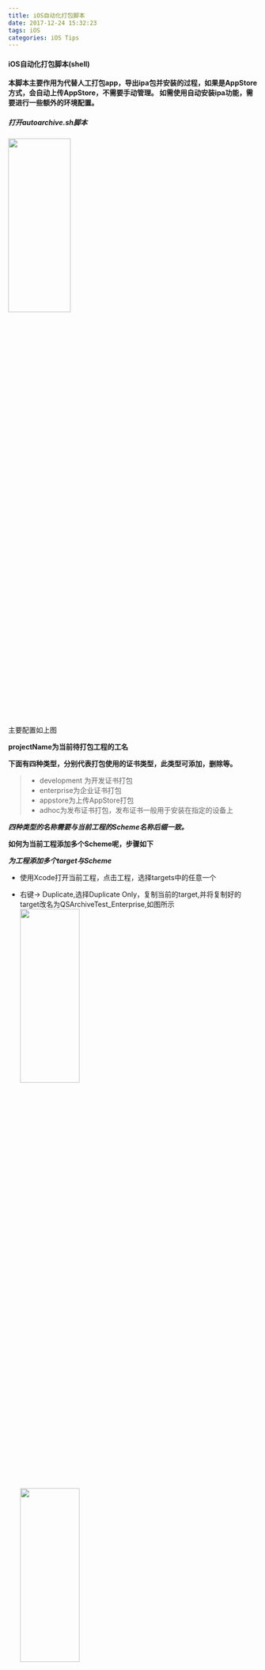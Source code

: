 ```yaml
---
title: iOS自动化打包脚本
date: 2017-12-24 15:32:23
tags: iOS
categories: iOS Tips
---
```


#### iOS自动化打包脚本(shell)


**本脚本主要作用为代替人工打包app，导出ipa包并安装的过程，如果是AppStore方式，会自动上传AppStore，不需要手动管理。 如需使用自动安装ipa功能，需要进行一些额外的环境配置。**

##### 打开autoarchive.sh脚本

<img src="http://img.blog.csdn.net/20170401102400273?watermark/2/text/aHR0cDovL2Jsb2cuY3Nkbi5uZXQvdTAxMDQ1ODgwOA==/font/5a6L5L2T/fontsize/400/fill/I0JBQkFCMA==/dissolve/70/gravity/SouthEast" width="50%" height="30%" />


主要配置如上图

**projectName为当前待打包工程的工名**



**下面有四种类型，分别代表打包使用的证书类型，此类型可添加，删除等。**

> + development 为开发证书打包
> + enterprise为企业证书打包
> + appstore为上传AppStore打包
> + adhoc为发布证书打包，发布证书一般用于安装在指定的设备上

 <!-- more -->

_**四种类型的名称需要与当前工程的Scheme名称后缀一致。**_

**如何为当前工程添加多个Scheme呢，步骤如下**

***为工程添加多个target与Scheme***

+ 使用Xcode打开当前工程，点击工程，选择targets中的任意一个


+ 右键-> Duplicate,选择Duplicate Only，复制当前的target,并将复制好的target改名为QSArchiveTest_Enterprise,如图所示
  <img src="http://img.blog.csdn.net/20170401102441596?watermark/2/text/aHR0cDovL2Jsb2cuY3Nkbi5uZXQvdTAxMDQ1ODgwOA==/font/5a6L5L2T/fontsize/400/fill/I0JBQkFCMA==/dissolve/70/gravity/SouthEast" width="50%" height="30%" />
  <img src="http://img.blog.csdn.net/20170401102503243?watermark/2/text/aHR0cDovL2Jsb2cuY3Nkbi5uZXQvdTAxMDQ1ODgwOA==/font/5a6L5L2T/fontsize/400/fill/I0JBQkFCMA==/dissolve/70/gravity/SouthEast" width="50%" height="30%" />

+ 修改QSArchiveTestcopy-Info.plist名称为QSArchiveTest _Enterprise-Info.plist，点击工程，选择target QSArchiveTest_Enterprise,点击Build Settings ,搜索plist，将如图所示的QSArchiveTest copy-Info.plist名称修改为QSArchiveTest_Enterprise-Info.plist ，然后点击info,如果成功，则如图，若不成功，可能是复制文档中名称错误，请从工程文件中复制文件名。
    <center>
    <img src="http://img.blog.csdn.net/20170401102612675?watermark/2/text/aHR0cDovL2Jsb2cuY3Nkbi5uZXQvdTAxMDQ1ODgwOA==/font/5a6L5L2T/fontsize/400/fill/I0JBQkFCMA==/dissolve/70/gravity/SouthEast" width="50%" height="30%" />
        <img src="http://img.blog.csdn.net/20170401102633722?watermark/2/text/aHR0cDovL2Jsb2cuY3Nkbi5uZXQvdTAxMDQ1ODgwOA==/font/5a6L5L2T/fontsize/400/fill/I0JBQkFCMA==/dissolve/70/gravity/SouthEast" width="50%" height="30%" />
    </center>

+ 为当前target添加Scheme。点击当前Scheme,选择Manage Schemes, 删除QSArchiveTest copy，然后选择新建，选择当前已新建好的target，点击ok
    <center>
    <img src="http://img.blog.csdn.net/20170401102805794?watermark/2/text/aHR0cDovL2Jsb2cuY3Nkbi5uZXQvdTAxMDQ1ODgwOA==/font/5a6L5L2T/fontsize/400/fill/I0JBQkFCMA==/dissolve/70/gravity/SouthEast" width="50%" height="30%" />
    </center>
    **以上步骤成功新建了一个名为QSArchiveTest_Enterprise的Scheme，此时，当前工程可以运行在QSArchiveTest_Enterprise Scheme上，接下来，我们可以按照以上步骤新建QSArchiveTest_Develoment ，QSArchiveTest_AppStore, QSArchiveTest_AdHoc等Schemes**
    <center>
    <img src="http://img.blog.csdn.net/20170401103014501?watermark/2/text/aHR0cDovL2Jsb2cuY3Nkbi5uZXQvdTAxMDQ1ODgwOA==/font/5a6L5L2T/fontsize/400/fill/I0JBQkFCMA==/dissolve/70/gravity/SouthEast" width="30%" height="30%" />
    </center>


**结果如图所示**
    <center>
    <img src="http://img.blog.csdn.net/20170401103110815?watermark/2/text/aHR0cDovL2Jsb2cuY3Nkbi5uZXQvdTAxMDQ1ODgwOA==/font/5a6L5L2T/fontsize/400/fill/I0JBQkFCMA==/dissolve/70/gravity/SouthEast" width="50%" height="50%" />
    </center>


#### 为各个target配置不同的证书及mobileprovision，不同的配置将生成不同的product，也就是不同的app。下面以企业证书为例####

+ 点击工程，选择target->QSArchiveTest_Enterprise,点击general,将bundle identifier修改为com.xxxx.xxxx

+ 点击build settings,向下滑动到签名栏，先选择provisioning profile，然后选择证书，如图所示，配置完成后点击general，如果出现如下图所示，则配置成功。如果有警告或者错误提示，则检查上面的步骤是否正确。**
    <img src="http://img.blog.csdn.net/20170401103230443?watermark/2/text/aHR0cDovL2Jsb2cuY3Nkbi5uZXQvdTAxMDQ1ODgwOA==/font/5a6L5L2T/fontsize/400/fill/I0JBQkFCMA==/dissolve/70/gravity/SouthEast" width="50%" height="50%" />

    <img src="http://img.blog.csdn.net/20170401103304912?watermark/2/text/aHR0cDovL2Jsb2cuY3Nkbi5uZXQvdTAxMDQ1ODgwOA==/font/5a6L5L2T/fontsize/400/fill/I0JBQkFCMA==/dissolve/70/gravity/SouthEast" width="50%" height="50%" />


**重复以上步骤，配置target， QSArchiveTest_Development，QSArchiveTest_AppStore，QSArchiveTest_AdHoc，分别选择对应的证书及mobileprovision。**

### 添加导出设置plist文件###

+ 在当前项目的根目录下新建文件夹，名称为autobuild，进入autobuild，使用Xcode新建plist文件，名称为EnterpriseExportOptions.plist,将文件保存到autobuild文件夹中
    <img src="http://img.blog.csdn.net/20170401103433835?watermark/2/text/aHR0cDovL2Jsb2cuY3Nkbi5uZXQvdTAxMDQ1ODgwOA==/font/5a6L5L2T/fontsize/400/fill/I0JBQkFCMA==/dissolve/70/gravity/SouthEast" width="50%" height="50%" />

+ 为EnterpriseExportOptions.plist添加键值对，使用Xcode打开刚才新建的plist文件，为其添加如下键值对
    ![这里写图片描述](http://img.blog.csdn.net/20170401103553134?watermark/2/text/aHR0cDovL2Jsb2cuY3Nkbi5uZXQvdTAxMDQ1ODgwOA==/font/5a6L5L2T/fontsize/400/fill/I0JBQkFCMA==/dissolve/70/gravity/SouthEast)

**method为必选项，有四种选项，分别为**[app-store](), [ad-hoc](), [enterprise](), [development]()。

*各个plist的键值对如下*

**AppStoreExportOptions.plist：**

>  method＝**app-store**，uploadBitcode＝YES，uploadSymbols＝YES

**EnterpriseExportOptions.plist：**

> method＝**enterprise**，compileBitcode＝NO

**DevelopmentExportOptions.plist：**

> method＝**development**，compileBitcode＝NO

**DevelopmentExportOptions.plist：**

> method＝**ad-hoc**，compileBitcode＝NO

**获取不同的target对应的证书名称及mobileprovision的uuid，以下以企业证书为例**

+ 点击工程，选择target-> QSArchiveTest_Enterprise，点击build settings,滑动到Signing，点击Provisioning Profile(Deprecated)栏，选择other，拷贝uuid，替换autoarchive.sh脚本中的enterpriseProvisioningProfile变量值，如图所示
  ![这里写图片描述](http://img.blog.csdn.net/20170401103816605?watermark/2/text/aHR0cDovL2Jsb2cuY3Nkbi5uZXQvdTAxMDQ1ODgwOA==/font/5a6L5L2T/fontsize/400/fill/I0JBQkFCMA==/dissolve/70/gravity/SouthEast)

  ![这里写图片描述](http://img.blog.csdn.net/20170401103901182?watermark/2/text/aHR0cDovL2Jsb2cuY3Nkbi5uZXQvdTAxMDQ1ODgwOA==/font/5a6L5L2T/fontsize/400/fill/I0JBQkFCMA==/dissolve/70/gravity/SouthEast)


+ 点击Code Signing Identity,选择other，拷贝证书名，替换autoarchive.sh中的** enterpriseCodeSignIdentity变量值，如图所示
    ![这里写图片描述](http://img.blog.csdn.net/20170401103935466?watermark/2/text/aHR0cDovL2Jsb2cuY3Nkbi5uZXQvdTAxMDQ1ODgwOA==/font/5a6L5L2T/fontsize/400/fill/I0JBQkFCMA==/dissolve/70/gravity/SouthEast)

    ![这里写图片描述](http://img.blog.csdn.net/20170401104035046?watermark/2/text/aHR0cDovL2Jsb2cuY3Nkbi5uZXQvdTAxMDQ1ODgwOA==/font/5a6L5L2T/fontsize/400/fill/I0JBQkFCMA==/dissolve/70/gravity/SouthEast)

**重复以上步骤，分别获取证书名称及provisionfile的 uuid，替换autoarchive.sh中的CodeSignIdentity，ProvisioningProfile对应变量的值，结果如图所示。此处未有adhoc证书，因此置为空**
    <center>
    <img src="http://img.blog.csdn.net/20170401104112777?watermark/2/text/aHR0cDovL2Jsb2cuY3Nkbi5uZXQvdTAxMDQ1ODgwOA==/font/5a6L5L2T/fontsize/400/fill/I0JBQkFCMA==/dissolve/70/gravity/SouthEast" width="50%" height="50%" />
    </center>

**如需使用上传至AppStore功能，需在脚本中设置Apple ID如图，将自己的Apple ID以及密码替换即可**
    <center>
    <img src="http://img.blog.csdn.net/20170401104147808?watermark/2/text/aHR0cDovL2Jsb2cuY3Nkbi5uZXQvdTAxMDQ1ODgwOA==/font/5a6L5L2T/fontsize/400/fill/I0JBQkFCMA==/dissolve/70/gravity/SouthEast" width="50%" height="50%" />
    </center>

**至此，已完成了自动化脚本执行所需要的配置，可以开始使用脚本进行打包了。**

##### 使用autoarchive.sh进行打包，以企业证书包为例###

**打开命令行，cd到当前工程的根目录，使用如下命令执行脚本**

`./autoarchive.sh –t Enterprise`

**若有错误提示，使用如下命令解决**

`chmod +x autoarchive.sh`

**再次执行脚本，等待打包过程结束，如果当前连接了设备，请先将设备上的应用删除，脚本打包完成后将会自动将ipa包安装到设备中（如需成功安装ipa到设备，需要查看下文-脚本详解，按照其中的步骤安装相应的工具）。成功如下图所示，如失败，请查看错误提示，并参照错误提示检查前面的步骤。打包完成后会自动打开当前ipa包所在目录，如未打开，请拷贝exportPath路径，打开Finder，使用快捷键 Command + shilf + g，打开ipa包路径。**
    <img src="http://img.blog.csdn.net/20170401104227309?watermark/2/text/aHR0cDovL2Jsb2cuY3Nkbi5uZXQvdTAxMDQ1ODgwOA==/font/5a6L5L2T/fontsize/400/fill/I0JBQkFCMA==/dissolve/70/gravity/SouthEast" width="50%" height="50%" />
    <img src="http://img.blog.csdn.net/20170401104246184?watermark/2/text/aHR0cDovL2Jsb2cuY3Nkbi5uZXQvdTAxMDQ1ODgwOA==/font/5a6L5L2T/fontsize/400/fill/I0JBQkFCMA==/dissolve/70/gravity/SouthEast" width="50%" height="50%" />

#### 脚本详解

**本脚本包括以下几个方法**

+ clean方法，作用为clean工程，日志将会输出到log.txt中，使用xcodebuild命令执行，关于xcodebuild命令的详细情况请使用xcodebuild –help了解，如无法使用xcodebuild，请检查mac使用安装了Xcode，如已安装，请检查是否设置Xcode为当前命令行工具，检查方法如图
    ![这里写图片描述](http://img.blog.csdn.net/20170401104337145?watermark/2/text/aHR0cDovL2Jsb2cuY3Nkbi5uZXQvdTAxMDQ1ODgwOA==/font/5a6L5L2T/fontsize/400/fill/I0JBQkFCMA==/dissolve/70/gravity/SouthEast)

    ![这里写图片描述](http://img.blog.csdn.net/20170401104404137?watermark/2/text/aHR0cDovL2Jsb2cuY3Nkbi5uZXQvdTAxMDQ1ODgwOA==/font/5a6L5L2T/fontsize/400/fill/I0JBQkFCMA==/dissolve/70/gravity/SouthEast)

+ archive方法，archive方法主要为打包QSArchiveTest.xcarchive所用
    ![这里写图片描述](http://img.blog.csdn.net/20170401104440756?watermark/2/text/aHR0cDovL2Jsb2cuY3Nkbi5uZXQvdTAxMDQ1ODgwOA==/font/5a6L5L2T/fontsize/400/fill/I0JBQkFCMA==/dissolve/70/gravity/SouthEast)

+ export方法，此方法为导出ipa包，导出路径自定义

  ![这里写图片描述](http://img.blog.csdn.net/20170401104506741?watermark/2/text/aHR0cDovL2Jsb2cuY3Nkbi5uZXQvdTAxMDQ1ODgwOA==/font/5a6L5L2T/fontsize/400/fill/I0JBQkFCMA==/dissolve/70/gravity/SouthEast)

+ **install方法，该方法生效需要安装**ideviceinstaller，libimobiledevice两个工具。两个工具可以使用homebrew进行安装。这两个工具用于安装ipa或者管理iOS设备应用，查看当前连接设备的信息等。****
    ![这里写图片描述](http://img.blog.csdn.net/20170401104534710?watermark/2/text/aHR0cDovL2Jsb2cuY3Nkbi5uZXQvdTAxMDQ1ODgwOA==/font/5a6L5L2T/fontsize/400/fill/I0JBQkFCMA==/dissolve/70/gravity/SouthEast)

#####安装homebrew

​ **homebrew为macOS不可或缺的套件管理器，$brew install wget**

**安装方式如下**

**打开终端，拷贝以下脚本,回车，等待安装结束**

`/usr/bin/ruby -e "$(curl -fsSL https://raw.githubusercontent.com/Homebrew/install/master/install)"`

##### 安装ideviceinstaller以及libimobiledevice。

安装如下命令逐个执行，前两条用于卸载，如果已安装，但是改工具使用不正常，即可使用命令卸载

> brew uninstall ideviceinstaller
>
> brew uninstall libimobiledevice
>
> brew install --HEAD libimobiledevice
>
> brew link --overwrite libimobiledevice
>
> brew install ideviceinstaller
>
> brew link --overwrite ideviceinstaller

**安装完成后使用，查看当前是否有iOS设备连接**

`idevice_id –l`

**查看帮助信息**

`ideviceinstaler –h `

**将ipa包安装至iOS设备**

`ideviceinstaller -i ipaPath`

**ipaPath为需要安装的ipa的路径**

**如果出现以下错误**

`couldnot connect to lockdownd. exiting.`

可以使用指令解决

`sudochmod -R 777 /var/db/lockdown/`

**或者永久的解决办法为重新进行ideviceinstaller安装过程**

**ideviceinstaller工具的功能还有很多，此处不再详细解释，可自行探索**

+ upload方法，该方法用于上传ipa至AppStore，只有在AppStore模式下才会执行。Upload方法用到了Xcode自带的工具Application Loader altool，与手动上传方法一致。altool位于Application Loader中，三个参数ipaPath,appleId,applepassword,ipaPath为ipa包导出的路径，applied为开发者帐号，applepassword为开发者帐号的密码
    ![这里写图片描述](http://img.blog.csdn.net/20170401104608341?watermark/2/text/aHR0cDovL2Jsb2cuY3Nkbi5uZXQvdTAxMDQ1ODgwOA==/font/5a6L5L2T/fontsize/400/fill/I0JBQkFCMA==/dissolve/70/gravity/SouthEast)







方法二

本文最终实现的是使用脚本打 Ad-hoc 包，并发布测试，当然稍微修改一下脚本参数就可以打其他类型的 ipa 包了。另外该脚本还实现了将生成的 ipa 包上传至蒲公英进行测试分发。文中内容包括:

1. xcodebuild 简介
2. 使用xcodebuild和xcrun打包签名
3. 将打包过程脚本化

## xcodebuild 简介

`xcodebuild` 是苹果提供的打包项目或者工程的命令，了解该命令最好的方式就是使用 `man xcodebuild` 查看其 man page. 尽管是英文，一定要老老实实的读一遍就好了。

> DESCRIPTION
>
> xcodebuild builds one or more targets contained in an Xcode project, or builds a scheme contained in an Xcode workspace or Xcode project.

Usage

> To build an Xcode project, run xcodebuild from the directory containing your project (i.e. the directory containing the name.xcodeproj package). If you have multiple projects in the this directory you will need to use -project to indicate which project should be built.  By default, xcodebuild builds the first target listed in the project, with the default build configuration. The order of the targets is a property of the project and is the same for all users of the project.
>
> To build an Xcode workspace, you must pass both the -workspace and -scheme options to define the build.  The parameters of the scheme will control which targets are built and how they are built, although you may pass other options to xcodebuild to override some parameters of the scheme.
>
> There are also several options that display info about the installed version of Xcode or about projects or workspaces in the local directory, but which do not initiate an action.  These include -list, -showBuildSettings, -showsdks, -usage, and -version.

总结一下:

1. 需要在包含 name.xcodeproj 的目录下执行 `xcodebuild` 命令，且如果该目录下有多个 projects，那么需要使用 `-project` 指定需要 build 的项目。
2. 在不指定 build 的 target 的时候，默认情况下会 build project 下的第一个 target
3. 当 build workspace 时，需要同时指定 `-workspace` 和 `-scheme` 参数，scheme 参数控制了哪些 targets 会被 build 以及以怎样的方式 build。
4. 有一些诸如 `-list`, `-showBuildSettings`, `-showsdks` 的参数可以查看项目或者工程的信息，不会对 build action 造成任何影响，放心使用。

那么，`xcodebuild` 究竟如何使用呢？ 继续看文档:

> NAME
>
> xcodebuild -- build Xcode projects and workspaces
>
> SYNOPSIS
>
> 1. xcodebuild [-project name.xcodeproj] [[-target targetname] ... | -alltargets] [-configuration configurationname] [-sdk [sdkfullpath | sdkname]] [action ...] [buildsetting=value ...] [-userdefault=value ...]
> 2. xcodebuild [-project name.xcodeproj] -scheme schemename [[-destination destinationspecifier] ...] [-destination-timeout value] [-configuration configurationname] [-sdk [sdkfullpath | sdkname]] [action ...] [buildsetting=value ...] [-userdefault=value ...]
> 3. xcodebuild -workspace name.xcworkspace -scheme schemename [[-destination destinationspecifier] ...] [-destination-timeout value] [-configuration configurationname] [-sdk [sdkfullpath | sdkname]] [action ...] [buildsetting=value ...] [-userdefault=value ...]
> 4. xcodebuild -version [-sdk [sdkfullpath | sdkname]] [infoitem]
> 5. xcodebuild -showsdks
> 6. xcodebuild -showBuildSettings [-project name.xcodeproj | [-workspace name.xcworkspace -scheme schemename]]
> 7. xcodebuild -list [-project name.xcodeproj | -workspace name.xcworkspace]
> 8. xcodebuild -exportArchive -archivePath xcarchivepath -exportPath destinationpath -exportOptionsPlist path
> 9. xcodebuild -exportLocalizations -project name.xcodeproj -localizationPath path [[-exportLanguage language] ...]
> 10. xcodebuild -importLocalizations -project name.xcodeproj -localizationPath path

挑几个我常用的形式介绍一下，较长的使用方式以序列号代替:

- `xcodebuild -showsdks`: 列出 Xcode 所有可用的 SDKs
- `xcodebuild -showBuildSettings`: 上述序号6的使用方式，查看当前工程 build setting 的配置参数，Xcode 详细的 build setting 参数参考官方文档 [Xcode Build Setting Reference](https://link.jianshu.com?t=https://developer.apple.com/documentation/DeveloperTools/Reference/XcodeBuildSettingRef/)， 已有的配置参数可以在终端中以 `buildsetting=value` 的形式进行覆盖重新设置.
- `xcodebuild -list`: 上述序号7的使用方式，查看 project 中的 targets 和 configurations，或者 workspace 中 schemes, 输出如下:

```objective-c
Information about project "NavTabBar":
    Targets:
        NavTabBar
        NavTabBarTests
        NavTabBarUITests

    Build Configurations:
        Debug
        Release
        Ad-hoc

    If no build configuration is specified and -scheme is not passed then "Release" is used.

    Schemes:
        NavTabBar

```

- `xcodebuild [-project name.xcodeproj] [[-target targetname] ... | -alltargets] build`: 上述序号1的使用方式，会 build 指定 project，其中 `-target` 和 `-configuration` 参数可以使用 `xcodebuild -list` 获得，`-sdk` 参数可由 `xcodebuild -showsdks` 获得，`[buildsetting=value ...]` 用来覆盖工程中已有的配置。可覆盖的参数参考官方文档 [Xcode Build Setting Reference](https://link.jianshu.com?t=https://developer.apple.com/documentation/DeveloperTools/Reference/XcodeBuildSettingRef/), `action...` 的可用选项如下, 打包的话当然用 build，这也是默认选项。
  - build
    Build the target in the build root (SYMROOT).  This is the default action, and is used if no action is given.
  - analyze
    Build and analyze a target or scheme from the build root (SYMROOT).  This requires specifying a scheme.
  - archive
    Archive a scheme from the build root (SYMROOT).  This requires specifying a scheme.
  - test
    Test a scheme from the build root (SYMROOT).  This requires specifying a scheme and optionally a destination.
  - installsrc
    Copy the source of the project to the source root (SRCROOT).
  - install
    Build the target and install it into the target's installation directory in the distribution root (DSTROOT).
  - clean
    Remove build products and intermediate files from the build root (SYMROOT).


- `xcodebuild -workspace name.xcworkspace -scheme schemename build`: 上述序号3的使用方式，build 指定 workspace，当我们使用 CocoaPods 来管理第三方库时，会生成 xcworkspace 文件，这样就会用到这种打包方式.

## 使用xcodebuild和xcrun打包签名

开始之前，可以新建一个测试工程 TestImg 来练习打包，在使用终端命令打包之前，请确认该工程也可以直接使用 Xcode 真机调试成功。

然后，打开终端，进入包含 TestImg.xcodeproj 的目录下，运行以下命令:

`xcodebuild -project TestImg.xcodeproj -target TestImg -configuration Release`

如果 build 成功，会看到 `** BUILD SUCCEEDED **` 字样，且在终端会打印出这次 build 的签名信息，如下:

> Signing Identity:     "iPhone Developer: xxx(59xxxxxx)"
> Provisioning Profile: "iOS Team Provisioning Profile: *"

且在该目录下会多出一个 `build` 目录，该目录下有 `Release-iphoneos` 和 `TestImg.build` 文件，根据我们 build `-configuration` 配置的参数不同，`Release-iphoneos` 的文件名会不同。

在 `Release-iphoneos` 文件夹下，有我们需要的`TestImg.app`文件，但是要安装到真机上，我们需要将该文件导出为ipa文件，这里使用 xcrun 命令。

`xcrun -sdk iphoneos -v PackageApplication ./build/Release-iphoneos/TestImg.app -o ~/Desktop/TestImg.ipa`

这里又冒出一个 `PackageApplication`, 我刚开始也不知道这是个什么玩意儿，万能的google告诉我，这是 Xcode 包里自带的工具，使用 `xcrun -sdk iphoneos -v PackageApplication -help` 查看帮助信息.

> Usage:
> PackageApplication [-s signature] application [-o output_directory] [-verbose] [-plugin plugin] || -man || -help
>
> Options:
>
> `[-s signature]`: certificate name to resign application before packaging
> `[-o output_directory]`: specify output filename
> `[-plugin plugin]`: specify an optional plugin
> `-help`: brief help message
> `-man`: full documentation
> `-v[erbose]`: provide details during operation

如果执行成功，则会在你的桌面生成 TestImg.ipa 文件，这样就可以发布测试了。如果你遇到以下警告信息:

> Warning: --resource-rules has been deprecated in Mac OS X >= 10.10!    ResourceRules.plist: cannot read resources

请参考 stackoverflow [这个回答](https://link.jianshu.com?t=http://stackoverflow.com/questions/32504355/error-itms-90339-this-bundle-is-invalid-the-info-plist-contains-an-invalid-ke/32762413#32762413)

## 将打包过程脚本化

工作中，特别是所做项目进入测试阶段，肯定会经常打 Ad-hoc 包给测试人员进行测试，但是我们肯定不想每次进行打包的时候都要进行一些工程的设置修改，以及一系列的 next 按钮点击操作，现在就让这些操作都交给脚本化吧。

1. 脚本化中使用如下的命令打包:

`xcodebuild -project name.xcodeproj -target targetname -configuration Release -sdk iphoneos build CODE_SIGN_IDENTITY="$(CODE_SIGN_IDENTITY)" PROVISIONING_PROFILE="$(PROVISIONING_PROFILE)"`

或者

`xcodebuild -workspace name.xcworkspace -scheme schemename -configuration Release -sdk iphoneos build CODE_SIGN_IDENTITY="$(CODE_SIGN_IDENTITY)" PROVISIONING_PROFILE="$(PROVISIONING_PROFILE)"`

1. 然后使用 xcrun 生成 ipa 文件:

`xcrun -sdk iphoneos -v PackageApplication ./build/Release-iphoneos/$(target|scheme).app"`

1. 清除 build 过程中产生的中间文件
2. 结合蒲公英分发平台，将 ipa 文件上传至蒲公英分发平台，同时在终端会打印上传结果以及上传应用后该应用的 URL。蒲公英分发平台能够方便地将 ipa 文件尽快分发到测试人员，该平台有开放 API，可避免人工上传。

该脚本的使用可使用 `python autobuild.py -h` 查看，与 `xcodebuild` 的使用相似:

> Usage: autobuild.py [options]
>
> Options:
> `-h, --help`: show this help message and exit
> `-w name.xcworkspace, --workspace=name.xcworkspace`: Build the workspace name.xcworkspace.
> `-p name.xcodeproj, --project=name.xcodeproj`: Build the project name.xcodeproj.
> `-s schemename, --scheme=schemename`: Build the scheme specified by schemename. Required if building a workspace.
> `-t targetname, --target=targetname`: Build the target specified by targetname. Required if building a project.
> `-o output_filename, --output=output_filename`: specify output filename

在脚本顶部，有几个全局变量，根据自己的项目情况修改。

```objective-c
CODE_SIGN_IDENTITY = "iPhone Distribution: companyname (9xxxxxxx9A)"
PROVISIONING_PROFILE = "xxxxx-xxxx-xxx-xxxx-xxxxxxxxx"
CONFIGURATION = "Release"
SDK = "iphoneos"

USER_KEY = "15d6xxxxxxxxxxxxxxxxxx"
API_KEY = "efxxxxxxxxxxxxxxxxxxxx"

```

其中，`CODE_SIGN_IDENTITY` 为开发者证书标识，可以在 Keychain Access -> Certificates -> 选中证书右键弹出菜单 -> Get Info -> Common Name 获取，类似 `iPhone Distribution: Company name Co. Ltd (xxxxxxxx9A)`, 包括括号内的内容。

`PROVISIONING_PROFILE`: 这个是 mobileprovision 文件的 identifier，获取方式：

Xcode -> Preferences -> 选中申请开发者证书的 Apple ID -> 选中开发者证书 -> View Details... -> 根据        Provisioning Profiles 的名字选中打包所需的 mobileprovision 文件 -> 右键菜单 -> Show in Finder -> 找到该文件后，除了该文件后缀名的字符串就是 `PROVISIONING_PROFILE` 字段的内容。

当然也可以使用脚本获取, 此处参考 [命令行获取mobileprovision文件的UUID](https://link.jianshu.com?t=http://my.oschina.net/ioslighter/blog/494342):

```objective-c
#!/bin/bash
if [ $# -ne 1 ]
then
  echo "Usage: getmobileuuid the-mobileprovision-file-path"
  exit 1
fi

mobileprovision_uuid=`/usr/libexec/PlistBuddy -c "Print UUID" /dev/stdin <<< $(/usr/bin/security cms -D -i $1)`
echo "UUID is:"
echo ${mobileprovision_uuid}

```

`USER_KEY`, `API_KEY`: 是蒲公英开放 API 的密钥。

先进入*autobuild*目录，使用脚本打包的命令如下:

`python autobuild.py -p ../AOP.xcodeproj -s AOP`

脚本执行完毕，若成功，则会在桌面生成*ipa*文件。

若是打包*xcworkspace*项目，则打包命令格式如下所示:

`python autobuild.py -w ../yourworkspace.xcworkspace -s yourscheme`

常见问题:

1. 找不到*request module*.

```objective-c
import requests
ImportError: No module named requests
```

找不到*request module*， 使用 `$ sudo pip install requests`或者`sudo easy_install -U requests`;
```objective-c
Requests is not a built in module (does not come with the default python installation), so you will have to install it:OSX/LinuxUse `$ sudo pip install requests` if you have `pip` installedAlternatively you can also use `sudo easy_install -U requests` if you have `easy_install`installed.
```


2. 如果使用了上传蒲公英，且安装需要密码，请打开脚本，搜一下脚本里的*password*，将其值设置为空。
3. 使用`xcodebuild -exportArchive`替换*PackageApplication*进行打包.
4. 解析传入参数使用*argparse*替换*OptionParser*.
5. 去掉对*PROVISIONING_PROFILE*和*CODE_SIGN_IDENTITY*的配置，请使用*Xcode8*的自动证书管理。
6. 新增*ExportOptions.plist*文件，用于设置导出*ipa*文件的参数，该文件中的可配置参数可使用`xcodebuild --help`查看。
7. 脚本传入参数去掉`--target`和`--output`，*ipa*文件默认会存放在*Desktop*创建诸如*{scheme}{2016-12-28_08-08-10}*格式的文件夹中。

假如你的项目目录如下所示：

```objective-c
|____AOP
| |____AppDelegate.h
| |____AppDelegate.m
| |____Base.lproj
| | |____LaunchScreen.xib
| | |____Main.storyboard
| |____Images.xcassets
| |____Info.plist
| |____main.m
| |____ViewController.h
| |____ViewController.m
|____AOP.xcodeproj
|____autobuild
| |____autobuild.py
| |____exportOptions.plist

```

*exportOptions.plist*文件中的可选配置参数如下:

```objective-c
compileBitcode : Bool

  For non-App Store exports, should Xcode re-compile the app from bitcode? Defaults to YES.

embedOnDemandResourcesAssetPacksInBundle : Bool

  For non-App Store exports, if the app uses On Demand Resources and this is YES, asset   
  packs are embedded in the app bundle so that the app can be tested without a server to   
  host asset packs. Defaults to YES unless onDemandResourcesAssetPacksBaseURL is specified.

iCloudContainerEnvironment

  For non-App Store exports, if the app is using CloudKit, this configures the   
  "com.apple.developer.icloud-container-environment" entitlement. Available options:   
  Development and Production. Defaults to Development.

manifest : Dictionary

  For non-App Store exports, users can download your app over the web by opening your   
  distribution manifest file in a web browser. To generate a distribution manifest, the   
  value of this key should be a dictionary with three sub-keys: appURL, displayImageURL,   
  fullSizeImageURL. The additional sub-key assetPackManifestURL is required when using on demand resources.

method : String

  Describes how Xcode should export the archive. Available options: app-store, ad-hoc,   
  package, enterprise, development, and developer-id. The list of options varies based on   
  the type of archive. Defaults to development.

onDemandResourcesAssetPacksBaseURL : String

  For non-App Store exports, if the app uses On Demand Resources and   
  embedOnDemandResourcesAssetPacksInBundle isn't YES, this should be a base URL specifying   
  where asset packs are going to be hosted. This configures the app to download asset   
  packs from the specified URL.

teamID : String

  The Developer Portal team to use for this export. Defaults to the team used to build the archive.

thinning : String

  For non-App Store exports, should Xcode thin the package for one or more device   
  variants? Available options: <none> (Xcode produces a non-thinned universal app),   
  <thin-for-all-variants> (Xcode produces a universal app and all available thinned   
  variants), or a model identifier for a specific device (e.g. "iPhone7,1"). Defaults to <none>.

uploadBitcode : Bool

  For App Store exports, should the package include bitcode? Defaults to YES.

uploadSymbols : Bool

  For App Store exports, should the package include symbols? Defaults to YES.
```
8. ExportOptions.plist文件可以通过先使用Xcode 9 手动打包你的项目，然后导出，导出的文件夹里会有这个文件，在导出的文件里面直接拖过来使用，直接复制到你持续集成需要的路径中即可。

9. 
   问题概述自己使用 Jenkins 来做 iOS 项目的持续集成，升级 Xcode 9 之后，编译完成之后打包会一直报如下所示的错误：
   >error: exportArchive: "APPNAME.app" requires a provisioning profile with the Push Notifications feature.
   >Error Domain=IDEProvisioningErrorDomain Code=9 ""APPNAME.app" requires a provisioning profile with the Push Notifications feature." UserInfo={NSLocalizedDescription="APPNAME.app" requires a provisioning profile with the Push Notifications feature., NSLocalizedRecoverySuggestion=Add a profile to the "provisioningProfiles" dictionary in your Export Options property list.}
   >** EXPORT FAILED **
   >Failed to build /Users/Tolecen/.jenkins/workspace/APPNAME/build/APPNAME_release.ipa
   >Build step 'Xcode' marked build as failure
   >Finished: FAILURE

   因为 Xcode 9 默认不允许访问钥匙串的内容，必须要设置 allowProvisioningUpdates 才会允许，但是由于 Xcode integration 插件封闭，并不能对其进行修改加上这个属性，所以决定使用 Shell 脚本代替插件。解决方案将 Jenkins 项目里的 Xcode integration 构建步骤去掉，使用下面所示的命令：

   ```objective-c
   xcodebuild -archivePath "/Users/USERNAME/.jenkins/workspace/APPNAME/build/Debug-iphoneos/APPNAME.xcarchive" -project APPNAME.xcodeproj -sdk iphoneos -scheme "SCHEMENAME" -configuration "Debug" archive

   xcodebuild -exportArchive -archivePath "/Users/USERNAME/.jenkins/workspace/APPNAME/build/Debug-iphoneos/BasketballLeague.xcarchive" -exportPath "/Users/USERNAME/.jenkins/workspace/APPNAME/build/APPNAME_debug" -exportOptionsPlist '/Users/USERNAME/.jenkins/workspace/APPNAME/build/ExportOptions.plist' -allowProvisioningUpdates
   ```

   如果是 workspace 的项目，那就将上面第一段的命令中 -project APPNAME.xcodeproj 修改为 -workspace APPNAME.xcworkspace 即可。

10. Permission denied

   ```objective-c
   原因：当前开发帐号对项目目录没有足够的权限解决： 打开终端，输入命令 sudo chmod -R 777 工作目录 sudo chmod -R 777 /Users/路径

   把py文件的最上面2句话改成
   # !/bin/bash
   #coding:utf-8(解决中文编码问题)
   ```

   ​

